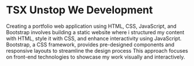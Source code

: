 # TSX Unstop We Development

Creating a portfolio web application using HTML, CSS, JavaScript, and Bootstrap involves building a static website where i structured my content with HTML, style it with CSS, and enhance interactivity using JavaScript. Bootstrap, a CSS framework, provides pre-designed components and responsive layouts to streamline the design process This approach focuses on front-end technologies to showcase my work visually and interactively.
